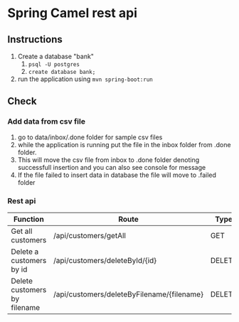 # Spring Camel rest api

## Instructions

1. Create a database "bank"
    1. `psql -U postgres`
    2. `create database bank;`
2. run the application using `mvn spring-boot:run`

## Check

### Add data from csv file

1. go to data/inbox/.done folder for sample csv files
2. while the application is running put the file in the inbox folder from .done folder.
3. This will move the csv file from inbox to .done folder denoting successfull insertion and you can also see console for message
4. If the file failed to insert data in database the file will move to .failed folder

### Rest api

| Function                     | Route                                      | Type   | Return                            |
| ---------------------------- | ------------------------------------------ | ------ | --------------------------------- |
| Get all customers            | /api/customers/getAll                      | GET    | Customers[]                       |
| Delete a customers by id     | /api/customers/deleteById/{id}             | DELETE | Customer                          |
| Delete customers by filename | /api/customers/deleteByFilename/{filename} | DELETE | String denoting customers deleted |
